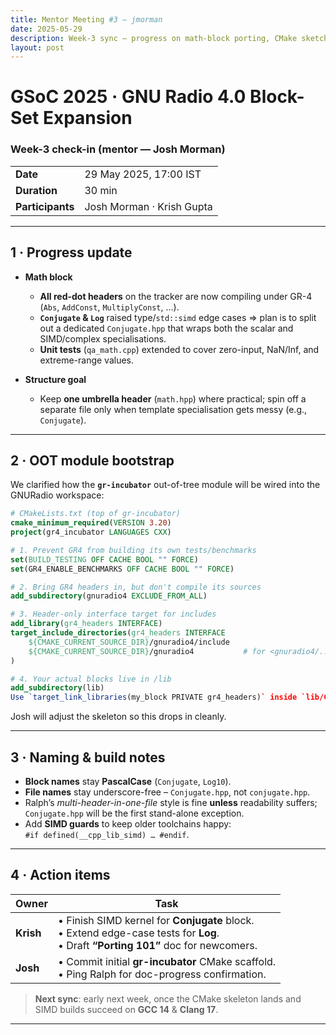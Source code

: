 ```yaml
---
title: Mentor Meeting #3 – jmorman
date: 2025-05-29
description: Week-3 sync – progress on math-block porting, CMake sketch for the OOT module, and next steps toward SIMD and documentation.
layout: post
---
```


# GSoC 2025 · GNU Radio 4.0 Block-Set Expansion  
### Week-3 check-in (mentor — **Josh Morman**)

| | |
|---|---|
| **Date** | 29 May 2025, 17:00 IST |
| **Duration** | 30 min |
| **Participants** | Josh Morman · Krish Gupta |

---

## 1 · Progress update <!--──────────────────────────-->

* **Math block**  
  * **All red-dot headers** on the tracker are now compiling under GR-4 (`Abs`, `AddConst`, `MultiplyConst`, …).
  * **`Conjugate` & `Log`** raised type/`std::simd` edge cases ⇒ plan is to split out a dedicated `Conjugate.hpp` that wraps both the scalar and SIMD/complex specialisations.
  * **Unit tests** (`qa_math.cpp`) extended to cover zero-input, NaN/Inf, and extreme-range values.

* **Structure goal**  
  * Keep **one umbrella header** (`math.hpp`) where practical; spin off a separate file only when template specialisation gets messy (e.g., `Conjugate`).

---

## 2 · OOT module bootstrap <!--──────────────────────-->

We clarified how the **`gr-incubator`** out-of-tree module will be wired into the GNURadio workspace:

```cmake
# CMakeLists.txt (top of gr-incubator)
cmake_minimum_required(VERSION 3.20)
project(gr4_incubator LANGUAGES CXX)

# 1. Prevent GR4 from building its own tests/benchmarks
set(BUILD_TESTING OFF CACHE BOOL "" FORCE)
set(GR4_ENABLE_BENCHMARKS OFF CACHE BOOL "" FORCE)

# 2. Bring GR4 headers in, but don't compile its sources
add_subdirectory(gnuradio4 EXCLUDE_FROM_ALL)

# 3. Header-only interface target for includes
add_library(gr4_headers INTERFACE)
target_include_directories(gr4_headers INTERFACE
    ${CMAKE_CURRENT_SOURCE_DIR}/gnuradio4/include
    ${CMAKE_CURRENT_SOURCE_DIR}/gnuradio4           # for <gnuradio4/...>
)

# 4. Your actual blocks live in /lib
add_subdirectory(lib)
Use `target_link_libraries(my_block PRIVATE gr4_headers)` inside `lib/CMakeLists.txt`.
```
Josh will adjust the skeleton so this drops in cleanly.

---

## 3 · Naming & build notes <!--────────────────────────-->

* **Block names** stay **PascalCase** (`Conjugate`, `Log10`).
* **File names** stay underscore-free – `Conjugate.hpp`, not `conjugate.hpp`.
* Ralph’s _multi-header-in-one-file_ style is fine **unless** readability suffers;  
  `Conjugate.hpp` will be the first stand-alone exception.
* Add **SIMD guards** to keep older toolchains happy:  
  `#if defined(__cpp_lib_simd) … #endif`.

---

## 4 · Action items <!--──────────────────────────────-->

| Owner | Task |
|-------|------|
| **Krish** | • Finish SIMD kernel for **Conjugate** block.<br>• Extend edge-case tests for **Log**.<br>• Draft **“Porting 101”** doc for newcomers. |
| **Josh** | • Commit initial **gr-incubator** CMake scaffold.<br>• Ping Ralph for doc-progress confirmation. |

> **Next sync**: early next week, once the CMake skeleton lands and SIMD builds succeed on **GCC 14** & **Clang 17**.
---